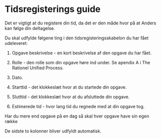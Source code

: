 # Tidsregisterings guide


Det er vigtigt at du registere din tid, da det er den måde hvor på at Anders kan følge din deltagelse.


Du skal udfylde følgene ting i den tidsregisteringsskabelon du har fået udeleveret:


1. Opgave beskrivelse - en kort beskrivelse af den opgave du har fået.


2. Rolle - den rolle som din opgave høre ind under. Se apendix A i The Rationel Unified Process.


3. Dato.


4. Starttid - det klokkeslæt hvor at du startede din opgave.


5. Slutttid - det klokkeslæt hvor at du afsluttede din opgave.


6. Estimerede tid - hvor lang tid du regnede med at din opgave tog.


Har du mere end opgave på en dag så skal hver opgave have sin egen række


De sidste to kolonner bliver udfyldt automatisk.  

